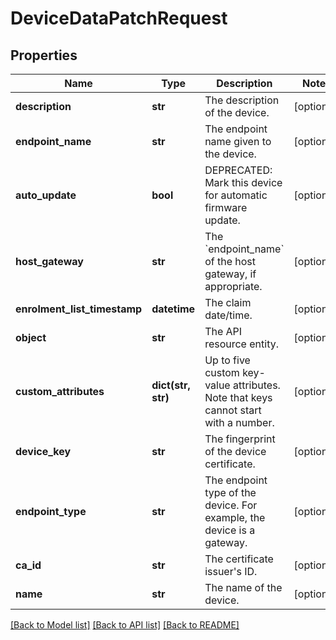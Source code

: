 # DeviceDataPatchRequest

## Properties
Name | Type | Description | Notes
------------ | ------------- | ------------- | -------------
**description** | **str** | The description of the device. | [optional] 
**endpoint_name** | **str** | The endpoint name given to the device. | [optional] 
**auto_update** | **bool** | DEPRECATED: Mark this device for automatic firmware update. | [optional] 
**host_gateway** | **str** | The &#x60;endpoint_name&#x60; of the host gateway, if appropriate. | [optional] 
**enrolment_list_timestamp** | **datetime** | The claim date/time. | [optional] 
**object** | **str** | The API resource entity. | [optional] 
**custom_attributes** | **dict(str, str)** | Up to five custom key-value attributes. Note that keys cannot start with a number. | [optional] 
**device_key** | **str** | The fingerprint of the device certificate. | [optional] 
**endpoint_type** | **str** | The endpoint type of the device. For example, the device is a gateway. | [optional] 
**ca_id** | **str** | The certificate issuer&#39;s ID. | [optional] 
**name** | **str** | The name of the device. | [optional] 

[[Back to Model list]](../README.md#documentation-for-models) [[Back to API list]](../README.md#documentation-for-api-endpoints) [[Back to README]](../README.md)


